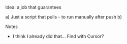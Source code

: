 Idea: a job that guarantees

a) Just a script that pulls - to run manually after push
b) 

Notes
- I think I already did that... Find with Cursor?